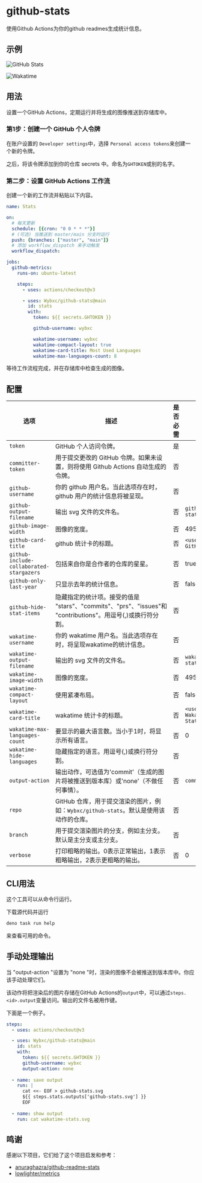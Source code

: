 # github-stats

使用Github Actions为你的github readmes生成统计信息。

## 示例

![GitHub Stats](https://raw.githubusercontent.com/Wybxc/metrics/main/github-stats.svg)

![Wakatime](https://raw.githubusercontent.com/Wybxc/metrics/main/wakatime-stats.svg)

## 用法

设置一个GitHub Actions，定期运行并将生成的图像推送到存储库中。

### 第1步：创建一个 GitHub 个人令牌

在账户设置的 `Developer settings`中，选择
`Personal access tokens`来创建一个新的令牌。

之后，将该令牌添加到你的仓库 secrets 中。命名为`GHTOKEN`或别的名字。

### 第二步：设置 GitHub Actions 工作流

创建一个新的工作流并粘贴以下内容。

```yaml
name: Stats

on:
  # 每天更新
  schedule: [{cron: "0 0 * * *"}]
  # (可选) 当推送到 master/main 分支时运行
  push: {branches: ["master", "main"]}
  # 添加 workflow_dispatch 来手动触发
  workflow_dispatch:

jobs:
  github-metrics:
    runs-on: ubuntu-latest

    steps:
      - uses: actions/checkout@v3

      - uses: Wybxc/github-stats@main
        id: stats
        with:
          token: ${{ secrets.GHTOKEN }}

          github-username: wybxc

          wakatime-username: wybxc
          wakatime-compact-layout: true
          wakatime-card-title: Most Used Languages
          wakatime-max-languages-count: 8
```

等待工作流程完成，并在存储库中检查生成的图像。

## 配置

| 选项                                     | 描述                                                                                                        | 是否必需 | 默认                          |
| ---------------------------------------- | ----------------------------------------------------------------------------------------------------------- | -------- | ----------------------------- |
| `token`                                  | GitHub 个人访问令牌。                                                                                       | 是       |                               |
| `committer-token`                        | 用于提交更改的 GitHub 令牌。如果未设置，则将使用 Github Actions 自动生成的令牌。                            | 否       |                               |
| `github-username`                        | 你的 github 用户名。当此选项存在时，github 用户的统计信息将被呈现。                                         | 否       |                               |
| `github-output-filename`                 | 输出 svg 文件的文件名。                                                                                     | 否       | `github-stats.svg`            |
| `github-image-width`                     | 图像的宽度。                                                                                                | 否       | 495                           |
| `github-card-title`                      | github 统计卡的标题。                                                                                       | 否       | `<username>'s GitHub Stats`   |
| `github-include-collaborated-stargazers` | 包括来自你是合作者的仓库的星星。                                                                            | 否       | true                          |
| `github-only-last-year`                  | 只显示去年的统计信息。                                                                                      | 否       | false                         |
| `github-hide-stat-items`                 | 隐藏指定的统计项。接受的值是 "stars"、"commits"、"prs"、"issues"和 "contributions"。用逗号(,)或换行符分割。 | 否       |                               |
| `wakatime-username`                      | 你的 wakatime 用户名。当此选项存在时，将呈现wakatime的统计信息。                                            | 否       |                               |
| `wakatime-output-filename`               | 输出的 svg 文件的文件名。                                                                                   | 否       | `wakatime-stats.svg`          |
| `wakatime-image-width`                   | 图像的宽度。                                                                                                | 否       | 495                           |
| `wakatime-compact-layout`                | 使用紧凑布局。                                                                                              | 否       | false                         |
| `wakatime-card-title`                    | wakatime 统计卡的标题。                                                                                     | 否       | `<username>'s Wakatime Stats` |
| `wakatime-max-languages-count`           | 要显示的最大语言数。当小于1时，将显示所有语言。                                                             | 否       | 0                             |
| `wakatime-hide-languages`                | 隐藏指定的语言。用逗号(,)或换行符分割。                                                                     | 否       |                               |
| `output-action`                          | 输出动作，可选值为'commit'（生成的图片将被推送到版本库）或'none'（不做任何事情）。                          | 否       | `commit`                      |
| `repo`                                   | GitHub 仓库，用于提交渲染的图片，例如：`Wybxc/github-stats`。默认是使用该动作的仓库。                       | 否       |                               |
| `branch`                                 | 用于提交渲染图片的分支，例如主分支。默认是主分支或主分支。                                                  | 否       |                               |
| `verbose`                                | 打印粗略的输出。0表示正常输出，1表示粗略输出，2表示更粗略的输出。                                           | 否       | 0                             |

## CLI用法

这个工具可以从命令行运行。

下载源代码并运行

```bash
deno task run help
```

来查看可用的命令。

## 手动处理输出

当 "output-action "设置为 "none
"时，渲染的图像不会被推送到版本库中。你应该手动处理它们。

该动作将把渲染后的图片存储在GitHub
Actions的`output`中，可以通过`steps.<id>.output`变量访问。输出的文件名被用作键。

下面是一个例子。

```yaml
steps:
  - uses: actions/checkout@v3

  - uses: Wybxc/github-stats@main
    id: stats
    with:
      token: ${{ secrets.GHTOKEN }}
      github-username: wybxc
      output-action: none
  
  - name: save output
    run: |
      cat <<- EOF > github-stats.svg
      ${{ steps.stats.outputs['github-stats.svg'] }}
      EOF
      
  - name: show output
    run: cat wakatime-stats.svg
```

## 鸣谢

感谢以下项目，它们给了这个项目启发和参考：

- [anuraghazra/github-readme-stats](https://github.com/anuraghazra/github-readme-stats)
- [lowlighter/metrics](https://github.com/lowlighter/metrics)
